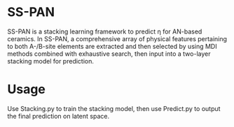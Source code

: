 # SS-PAN
SS-PAN is a stacking learning framework to predict η for AN-based ceramics. In SS-PAN, a comprehensive array of physical features pertaining to both A-/B-site elements are extracted and then selected by using MDI methods combined with exhaustive search, then input into a two-layer stacking model for prediction.

# Usage
 Use Stacking.py to train the stacking model, then use Predict.py to output the final prediction on latent space.
